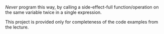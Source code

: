 *Never* program this way, by calling a side-effect-full function/operation 
on the same variable twice in a single expression.

This project is provided only for completeness of the code examples from the 
lecture.